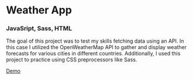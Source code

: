 # Weather App

### JavaSript, Sass, HTML

The goal of this project was to test my skills fetching data using an API. In this case I utilized the OpenWeatherMap API to gather and display weather forecasts for various cities in different countries. Additionally, I used this project to practice using CSS preprocessors like Sass.

[Demo](https://current-weather-project.netlify.app/)
